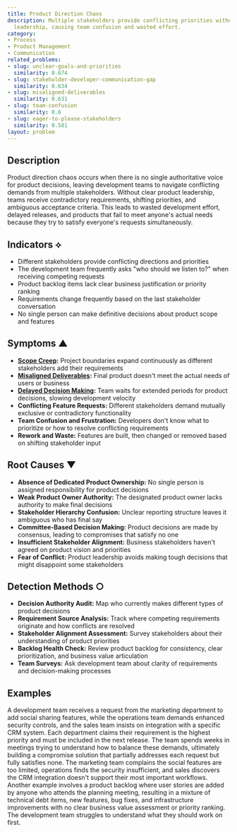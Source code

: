 ```yaml
---
title: Product Direction Chaos
description: Multiple stakeholders provide conflicting priorities without clear product
  leadership, causing team confusion and wasted effort.
category:
- Process
- Product Management
- Communication
related_problems:
- slug: unclear-goals-and-priorities
  similarity: 0.674
- slug: stakeholder-developer-communication-gap
  similarity: 0.634
- slug: misaligned-deliverables
  similarity: 0.631
- slug: team-confusion
  similarity: 0.6
- slug: eager-to-please-stakeholders
  similarity: 0.581
layout: problem
---
```


## Description

Product direction chaos occurs when there is no single authoritative voice for product decisions, leaving development teams to navigate conflicting demands from multiple stakeholders. Without clear product leadership, teams receive contradictory requirements, shifting priorities, and ambiguous acceptance criteria. This leads to wasted development effort, delayed releases, and products that fail to meet anyone's actual needs because they try to satisfy everyone's requests simultaneously.

## Indicators ⟡

- Different stakeholders provide conflicting directions and priorities
- The development team frequently asks "who should we listen to?" when receiving competing requests
- Product backlog items lack clear business justification or priority ranking
- Requirements change frequently based on the last stakeholder conversation
- No single person can make definitive decisions about product scope and features

## Symptoms ▲

- **[Scope Creep](scope-creep.md):** Project boundaries expand continuously as different stakeholders add their requirements
- **[Misaligned Deliverables](misaligned-deliverables.md):** Final product doesn't meet the actual needs of users or business
- **[Delayed Decision Making](delayed-decision-making.md):** Team waits for extended periods for product decisions, slowing development velocity
- **Conflicting Feature Requests:** Different stakeholders demand mutually exclusive or contradictory functionality
- **Team Confusion and Frustration:** Developers don't know what to prioritize or how to resolve conflicting requirements
- **Rework and Waste:** Features are built, then changed or removed based on shifting stakeholder input

## Root Causes ▼

- **Absence of Dedicated Product Ownership:** No single person is assigned responsibility for product decisions
- **Weak Product Owner Authority:** The designated product owner lacks authority to make final decisions
- **Stakeholder Hierarchy Confusion:** Unclear reporting structure leaves it ambiguous who has final say
- **Committee-Based Decision Making:** Product decisions are made by consensus, leading to compromises that satisfy no one
- **Insufficient Stakeholder Alignment:** Business stakeholders haven't agreed on product vision and priorities
- **Fear of Conflict:** Product leadership avoids making tough decisions that might disappoint some stakeholders

## Detection Methods ○

- **Decision Authority Audit:** Map who currently makes different types of product decisions
- **Requirement Source Analysis:** Track where competing requirements originate and how conflicts are resolved
- **Stakeholder Alignment Assessment:** Survey stakeholders about their understanding of product priorities
- **Backlog Health Check:** Review product backlog for consistency, clear prioritization, and business value articulation
- **Team Surveys:** Ask development team about clarity of requirements and decision-making processes

## Examples

A development team receives a request from the marketing department to add social sharing features, while the operations team demands enhanced security controls, and the sales team insists on integration with a specific CRM system. Each department claims their requirement is the highest priority and must be included in the next release. The team spends weeks in meetings trying to understand how to balance these demands, ultimately building a compromise solution that partially addresses each request but fully satisfies none. The marketing team complains the social features are too limited, operations finds the security insufficient, and sales discovers the CRM integration doesn't support their most important workflows. Another example involves a product backlog where user stories are added by anyone who attends the planning meeting, resulting in a mixture of technical debt items, new features, bug fixes, and infrastructure improvements with no clear business value assessment or priority ranking. The development team struggles to understand what they should work on first.